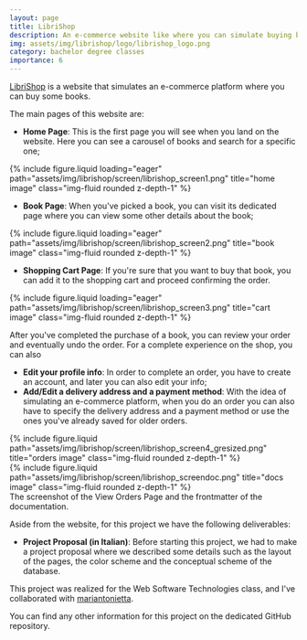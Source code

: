 ```yaml
---
layout: page
title: LibriShop
description: An e-commerce website like where you can simulate buying books from a catalog.
img: assets/img/librishop/logo/librishop_logo.png
category: bachelor degree classes
importance: 6
---
```


<a href="https://github.com/Tensa53/LibriShop">LibriShop</a> is a website that simulates an e-commerce platform where
you can buy some books.

The main pages of this website are:

- **Home Page**: This is the first page you will see when you land on the website. Here you can see a carousel of
books and search for a specific one;
<div class="row">
    <div class="col-sm mt-3 mt-md-0">
        {% include figure.liquid loading="eager" path="assets/img/librishop/screen/librishop_screen1.png" 
      title="home image" class="img-fluid rounded z-depth-1" %}
    </div>
</div>

- **Book Page**: When you've picked a book, you can visit its dedicated page where you can view some other details
about the book;
<div class="row">
    <div class="col-sm mt-3 mt-md-0">
        {% include figure.liquid loading="eager" path="assets/img/librishop/screen/librishop_screen2.png" 
      title="book image" class="img-fluid rounded z-depth-1" %}
    </div>
</div>

- **Shopping Cart Page**: If you're sure that you want to buy that book, you can add it to the shopping cart and
proceed confirming the order.
<div class="row">
    <div class="col-sm mt-3 mt-md-0">
        {% include figure.liquid loading="eager" path="assets/img/librishop/screen/librishop_screen3.png" 
      title="cart image" class="img-fluid rounded z-depth-1" %}
    </div>
</div>

After you've completed the purchase of a book, you can review your order and eventually undo the order.
For a complete experience on the shop, you can also

- **Edit your profile info**: In order to complete an order, you have to create an account,
  and later you can also edit your info;
- **Add/Edit a delivery address and a payment method**: With the idea of simulating an e-commerce platform,
  when you do an order you can also have to specify the delivery address and a payment method or use the ones you've
  already saved for older orders.

<div class="row justify-content-sm-center">
    <div class="col-sm-8 mt-3 mt-md-0">
        {% include figure.liquid path="assets/img/librishop/screen/librishop_screen4_gresized.png" title="orders image" class="img-fluid rounded z-depth-1" %}
    </div>
    <div class="col-sm-4 mt-3 mt-md-0">
        {% include figure.liquid path="assets/img/librishop/screen/librishop_screendoc.png" title="docs image" class="img-fluid rounded z-depth-1" %}
    </div>
</div>
<div class="caption">
    The screenshot of the View Orders Page and the frontmatter of the documentation.
</div>

Aside from the website, for this project we have the following deliverables:

- **Project Proposal (in Italian)**: Before starting this project, we had to make a project proposal where we described
  some details such as the layout of the pages, the color scheme and the conceptual scheme of the database.

This project was realized for the Web Software Technologies class, and I've collaborated with
<a href="https://github.com/mariantonietta-maselli">mariantonietta</a>.

You can find any other information for this project on the dedicated GitHub repository.
